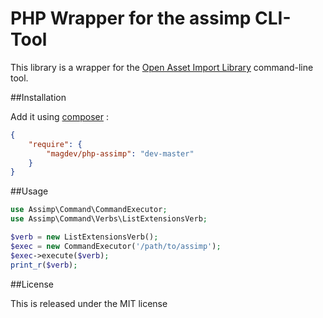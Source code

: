 # PHP Wrapper for the assimp CLI-Tool

This library is a wrapper for the [Open Asset Import Library](https://github.com/assimp/assimp) command-line tool.

##Installation

Add it using [composer](http://getcomposer.org/) :

```json
{
    "require": {
        "magdev/php-assimp": "dev-master"
    }
}
```

##Usage

```php
use Assimp\Command\CommandExecutor;
use Assimp\Command\Verbs\ListExtensionsVerb;

$verb = new ListExtensionsVerb();
$exec = new CommandExecutor('/path/to/assimp');
$exec->execute($verb);
print_r($verb);
```

##License

This is released under the MIT license